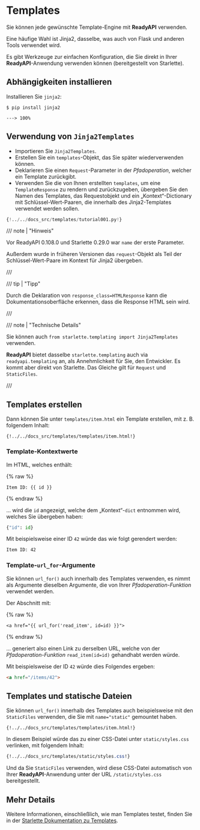 # Templates

Sie können jede gewünschte Template-Engine mit **ReadyAPI** verwenden.

Eine häufige Wahl ist Jinja2, dasselbe, was auch von Flask und anderen Tools verwendet wird.

Es gibt Werkzeuge zur einfachen Konfiguration, die Sie direkt in Ihrer **ReadyAPI**-Anwendung verwenden können (bereitgestellt von Starlette).

## Abhängigkeiten installieren

Installieren Sie `jinja2`:

<div class="termy">

```console
$ pip install jinja2

---> 100%
```

</div>

## Verwendung von `Jinja2Templates`

* Importieren Sie `Jinja2Templates`.
* Erstellen Sie ein `templates`-Objekt, das Sie später wiederverwenden können.
* Deklarieren Sie einen `Request`-Parameter in der *Pfadoperation*, welcher ein Template zurückgibt.
* Verwenden Sie die von Ihnen erstellten `templates`, um eine `TemplateResponse` zu rendern und zurückzugeben, übergeben Sie den Namen des Templates, das Requestobjekt und ein „Kontext“-Dictionary mit Schlüssel-Wert-Paaren, die innerhalb des Jinja2-Templates verwendet werden sollen.

```Python hl_lines="4  11  15-18"
{!../../docs_src/templates/tutorial001.py!}
```

/// note | "Hinweis"

Vor ReadyAPI 0.108.0 und Starlette 0.29.0 war `name` der erste Parameter.

Außerdem wurde in früheren Versionen das `request`-Objekt als Teil der Schlüssel-Wert-Paare im Kontext für Jinja2 übergeben.

///

/// tip | "Tipp"

Durch die Deklaration von `response_class=HTMLResponse` kann die Dokumentationsoberfläche erkennen, dass die Response HTML sein wird.

///

/// note | "Technische Details"

Sie können auch `from starlette.templating import Jinja2Templates` verwenden.

**ReadyAPI** bietet dasselbe `starlette.templating` auch via `readyapi.templating` an, als Annehmlichkeit für Sie, den Entwickler. Es kommt aber direkt von Starlette. Das Gleiche gilt für `Request` und `StaticFiles`.

///

## Templates erstellen

Dann können Sie unter `templates/item.html` ein Template erstellen, mit z. B. folgendem Inhalt:

```jinja hl_lines="7"
{!../../docs_src/templates/templates/item.html!}
```

### Template-Kontextwerte

Im HTML, welches enthält:

{% raw %}

```jinja
Item ID: {{ id }}
```

{% endraw %}

... wird die `id` angezeigt, welche dem „Kontext“-`dict` entnommen wird, welches Sie übergeben haben:

```Python
{"id": id}
```

Mit beispielsweise einer ID `42` würde das wie folgt gerendert werden:

```html
Item ID: 42
```

### Template-`url_for`-Argumente

Sie können `url_for()` auch innerhalb des Templates verwenden, es nimmt als Argumente dieselben Argumente, die von Ihrer *Pfadoperation-Funktion* verwendet werden.

Der Abschnitt mit:

{% raw %}

```jinja
<a href="{{ url_for('read_item', id=id) }}">
```

{% endraw %}

... generiert also einen Link zu derselben URL, welche von der *Pfadoperation-Funktion* `read_item(id=id)` gehandhabt werden würde.

Mit beispielsweise der ID `42` würde dies Folgendes ergeben:

```html
<a href="/items/42">
```

## Templates und statische Dateien

Sie können `url_for()` innerhalb des Templates auch beispielsweise mit den `StaticFiles` verwenden, die Sie mit `name="static"` gemountet haben.

```jinja hl_lines="4"
{!../../docs_src/templates/templates/item.html!}
```

In diesem Beispiel würde das zu einer CSS-Datei unter `static/styles.css` verlinken, mit folgendem Inhalt:

```CSS hl_lines="4"
{!../../docs_src/templates/static/styles.css!}
```

Und da Sie `StaticFiles` verwenden, wird diese CSS-Datei automatisch von Ihrer **ReadyAPI**-Anwendung unter der URL `/static/styles.css` bereitgestellt.

## Mehr Details

Weitere Informationen, einschließlich, wie man Templates testet, finden Sie in der <a href="https://www.starlette.io/templates/" class="external-link" target="_blank">Starlette Dokumentation zu Templates</a>.
